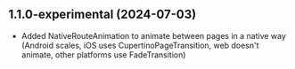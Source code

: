 ## 1.1.0-experimental (2024-07-03)

- Added NativeRouteAnimation to animate between pages in a native way (Android scales, iOS uses CupertinoPageTransition, web doesn't animate, other platforms use FadeTransition)
